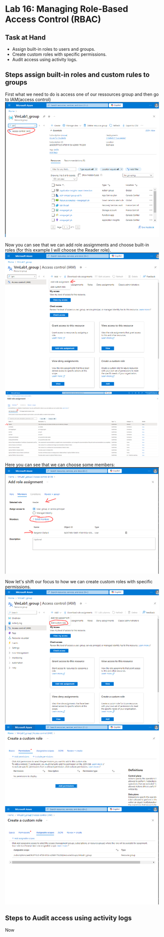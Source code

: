 # Lab 16: Managing Role-Based Access Control (RBAC)

## Task at Hand

- Assign built-in roles to users and groups.
- Create custom roles with specific permissions.
- Audit access using activity logs.

## Steps assign built-in roles and custom rules to groups 

First what we need to do is access one of our ressources group and then go to IAM(access control) 
![Group ressources](https://github.com/YoussefHannachii/AZTraining/blob/master/Lab16/images/1.PNG)

Now you can see that we can add role assignments and choose built-in roles (for this example I will choose the Reader role).
![Built in roles ](https://github.com/YoussefHannachii/AZTraining/blob/master/Lab16/images/2.PNG)
![Built in roles 2](https://github.com/YoussefHannachii/AZTraining/blob/master/Lab16/images/3.PNG)


Here you can see that we can choose some members:
![Built in roles 3](https://github.com/YoussefHannachii/AZTraining/blob/master/Lab16/images/4.PNG)

Now let's shift our focus to how we can create custom roles with specific permissions.
![Custom roles](https://github.com/YoussefHannachii/AZTraining/blob/master/Lab16/images/5.PNG)
![Custom roles 2](https://github.com/YoussefHannachii/AZTraining/blob/master/Lab16/images/6.PNG)
![Custom roles 3](https://github.com/YoussefHannachii/AZTraining/blob/master/Lab16/images/7.PNG)


## Steps to Audit access using activity logs
Now 


